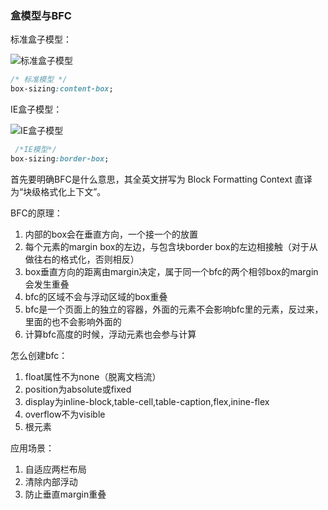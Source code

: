 ### 盒模型与BFC

标准盒子模型：

![标准盒子模型](https://img-blog.csdn.net/20180324150509906?watermark/2/text/aHR0cHM6Ly9ibG9nLmNzZG4ubmV0L3p3a2trazE=/font/5a6L5L2T/fontsize/400/fill/I0JBQkFCMA==#pic_center=/dissolve/70)


```css
/* 标准模型 */
box-sizing:content-box;
```

IE盒子模型：

![IE盒子模型](https://img-blog.csdn.net/20180324150533356?watermark/2/text/aHR0cHM6Ly9ibG9nLmNzZG4ubmV0L3p3a2trazE=/font/5a6L5L2T/fontsize/400/fill/I0JBQkFCMA==#pic_center=/dissolve/70)

```css
 /*IE模型*/
box-sizing:border-box;
```

首先要明确BFC是什么意思，其全英文拼写为 Block Formatting Context 直译为“块级格式化上下文”。

BFC的原理：
1. 内部的box会在垂直方向，一个接一个的放置
2. 每个元素的margin box的左边，与包含块border box的左边相接触（对于从做往右的格式化，否则相反）
3. box垂直方向的距离由margin决定，属于同一个bfc的两个相邻box的margin会发生重叠
4. bfc的区域不会与浮动区域的box重叠
5. bfc是一个页面上的独立的容器，外面的元素不会影响bfc里的元素，反过来，里面的也不会影响外面的
6. 计算bfc高度的时候，浮动元素也会参与计算

怎么创建bfc：
1. float属性不为none（脱离文档流）
2. position为absolute或fixed
3. display为inline-block,table-cell,table-caption,flex,inine-flex
4. overflow不为visible
5. 根元素

应用场景：
1. 自适应两栏布局
2. 清除内部浮动 
3. 防止垂直margin重叠